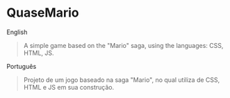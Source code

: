 # QuaseMario

English
> A simple game based on the "Mario" saga, using the languages: CSS, HTML, JS. 

Português
> Projeto de um jogo baseado na saga "Mario", no qual utiliza de CSS, HTML e JS em sua construção.